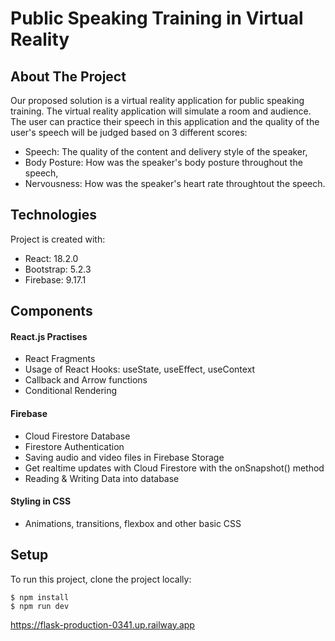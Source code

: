 # Public Speaking Training in Virtual Reality

## About The Project

Our proposed solution is a virtual reality application for public speaking training. The virtual reality application will simulate a room and audience. The user can practice their speech in this application and the quality of the user's speech will be judged based on 3 different scores:

- Speech: The quality of the content and delivery style of the speaker,
- Body Posture: How was the speaker's body posture throughout the speech,
- Nervousness: How was the speaker's heart rate throughtout the speech.

## Technologies

Project is created with:

- React: 18.2.0
- Bootstrap: 5.2.3
- Firebase: 9.17.1

## Components

#### React.js Practises

- React Fragments
- Usage of React Hooks: useState, useEffect, useContext
- Callback and Arrow functions
- Conditional Rendering

#### Firebase

- Cloud Firestore Database
- Firestore Authentication
- Saving audio and video files in Firebase Storage
- Get realtime updates with Cloud Firestore with the onSnapshot() method
- Reading & Writing Data into database

#### Styling in CSS

- Animations, transitions, flexbox and other basic CSS

## Setup

To run this project, clone the project locally:

```
$ npm install
$ npm run dev
```

https://flask-production-0341.up.railway.app
